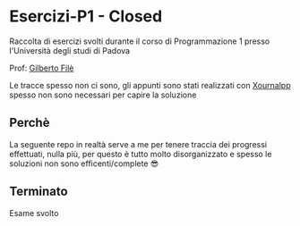 # Esercizi-P1 - Closed

Raccolta di esercizi svolti durante il corso di Programmazione 1 presso l'Università degli studi di Padova

Prof: [Gilberto Filè](https://www.math.unipd.it/~gilberto/)

Le tracce spesso non ci sono, gli appunti sono stati realizzati con [Xournalpp](https://github.com/xournalpp/xournalpp) spesso non sono necessari per capire la soluzione

## Perchè
La seguente repo in realtà serve a me per tenere traccia dei progressi effettuati, nulla più, per questo è tutto molto disorganizzato e spesso le soluzioni non sono efficenti/complete 😎

## Terminato
Esame svolto
